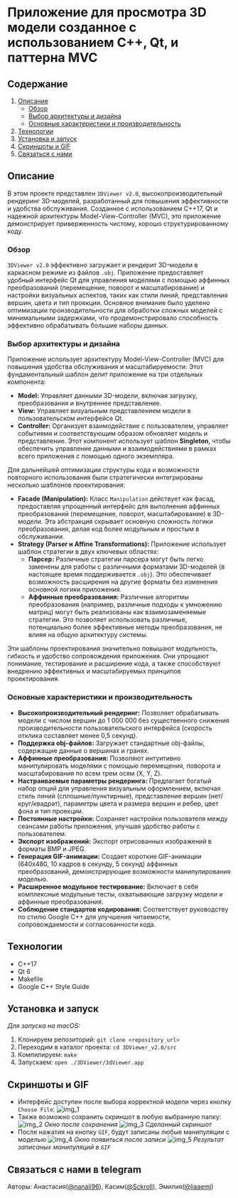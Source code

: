 # Приложение для просмотра 3D модели созданное с использованием C++, Qt, и паттерна MVC

## Содержание

1. [Описание](#описание)
    - [Обзор](#обзор)
    - [Выбор архитектуры и дизайна](#выбор-архитектуры-и-дизайна)
    - [Основные характеристики и производительность](#основные-характеристики-и-производительность)
2. [Технологии](#технологии)
3. [Установка и запуск](#установка-и-запуск)
4. [Скриншоты и GIF](#скриншоты-и-gif)
5. [Связаться с нами](#связаться-с-нами-в-telegram)

## Описание

В этом проекте представлен `3DViewer v2.0`, высокопроизводительный рендеринг 3D-моделей, разработанный для повышения эффективности и удобства обслуживания.  Созданное с использованием C++17, Qt и надежной архитектуры Model-View-Controller (MVC), это приложение демонстрирует приверженность чистому, хорошо структурированному коду.

### Обзор

`3DViewer v2.0` эффективно загружает и рендерит 3D-модели в каркасном режиме из файлов `.obj`.  Приложение предоставляет удобный интерфейс Qt для управления моделями с помощью аффинных преобразований (перемещение, поворот и масштабирование) и настройки визуальных аспектов, таких как стили линий, представления вершин, цвета и тип проекции.  Основное внимание было уделено оптимизации производительности для обработки сложных моделей с минимальными задержками, что продемонстрировало способность эффективно обрабатывать большие наборы данных.

### Выбор архитектуры и дизайна

Приложение использует архитектуру Model-View-Controller (MVC) для повышения удобства обслуживания и масштабируемости. Этот фундаментальный шаблон делит приложение на три отдельных компонента:

- **Model:** Управляет данными 3D-модели, включая загрузку, преобразования и внутреннее представление.
- **View:** Управляет визуальным представлением модели в пользовательском интерфейсе Qt.
- **Controller:** Организует взаимодействие с пользователем, управляет событиями и соответствующим образом обновляет модель и представление.  Этот компонент использует шаблон **Singleton**, чтобы обеспечить управление данными и взаимодействиями в рамках всего приложения с помощью одного экземпляра.

Для дальнейшей оптимизации структуры кода и возможности повторного использования были стратегически интегрированы несколько шаблонов проектирования:

- **Facade (Manipulation):** Класс `Manipulation` действует как фасад, предоставляя упрощенный интерфейс для выполнения аффинных преобразований (перемещение, поворот, масштабирование) в 3D-модели. Эта абстракция скрывает основную сложность логики преобразования, делая код более модульным и простым в обслуживании.
- **Strategy (Parser и Affine Transformations):** Приложение использует шаблон стратегии в двух ключевых областях:
  - **Парсер:** Различные стратегии парсера могут быть легко заменены для работы с различными форматами 3D-моделей (в настоящее время поддерживается `.obj`). Это обеспечивает возможность расширения на другие форматы без изменения основной логики приложения.
  - **Аффинные преобразования:** Различные алгоритмы преобразования (например, различные подходы к умножению матриц) могут быть реализованы как взаимозаменяемые стратегии. Это позволяет использовать различные, потенциально более эффективные методы преобразования, не влияя на общую архитектуру системы.

Эти шаблоны проектирования значительно повышают модульность, гибкость и удобство сопровождения приложения.  Они упрощают понимание, тестирование и расширение кода, а также способствуют внедрению эффективных и масштабируемых принципов проектирования.

### Основные характеристики и производительность

- **Высокопроизводительный рендеринг:** Позволяет обрабатывать модели с числом вершин до 1 000 000 без существенного снижения производительности пользовательского интерфейса (скорость отклика составляет менее 0,5 секунд).
- **Поддержка obj-файлов:** Загружает стандартные obj-файлы, содержащие данные о вершинах и гранях.
- **Аффинные преобразования:** Позволяют интуитивно манипулировать моделями с помощью перемещения, поворота и масштабирования по всем трем осям (X, Y, Z).
- **Настраиваемые параметры рендеринга:** Предлагает богатый набор опций для управления визуальным оформлением, включая стиль линий (сплошные/пунктирные), представление вершин (нет/круг/квадрат), параметры цвета и размера вершин и ребер, цвет фона и тип проекции.
- **Постоянные настройки:** Сохраняет настройки пользователя между сеансами работы приложения, улучшая удобство работы с пользователем.
- **Экспорт изображений:** Экспорт отрисованных изображений в форматы BMP и JPEG.
- **Генерация GIF-анимации:** Создает короткие GIF-анимации (640x480, 10 кадров в секунду, 5 секунд) аффинных преобразований, демонстрирующие возможности манипулирования моделью.
- **Расширенное модульное тестирование:** Включает в себя комплексные модульные тесты, охватывающие загрузку модели и аффинные преобразования.
- **Соблюдение стандартов кодирования:** Соответствует руководству по стилю Google C++ для улучшения читаемости, сопровождаемости и согласованности кода.

## Технологии

- C++17
- Qt 6
- Makefile
- Google C++ Style Guide

## Установка и запуск

*Для запуска на macOS:*

1. Клонируем репозиторий: `git clone <repository_url>`
2. Переходим в каталог проекта: `cd 3DViewer_v2.0/src`
3. Компилируем: `make`
4. Запускаем: `open ./3DViewer/3dViewer.app`

## Скриншоты и GIF

- Интерфейс доступен после выбора корректной модели через кнопку `Choose File`:
  ![img_1][img_1]
- Также возможно сохранить скриншот в любую выбранную папку:
  ![img_2][img_2]
  *Окно после сохранения*
  ![img_3][img_3]
  *Сделанный скриншот*
- После нажатия на кнопку `GIF`, будут записаны любые манипуляции с моделью
  ![img_4][img_4]
  *Окно появиться после записи*
  ![img_5][img_5]
  *Результат записаных манипуляций в `GIF`*

[img_1]: images/img_1.png
[img_2]: images/img_2.png
[img_3]: images/cubecarcas.jpg
[img_4]: images/img_3.png
[img_5]: images/cubecarcas.gif

## Связаться с нами в telegram

Авторы: Анастасия([@nanali96](https://t.me/nanali96)), Касим([@Sckroll](https://t.me/Sckroll)), Эмилия([@liaaemi](https://t.me/liaaemi))
